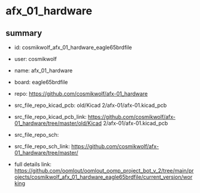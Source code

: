 # afx_01_hardware
 
## summary 
* id: cosmikwolf_afx_01_hardware_eagle65brdfile
* user: cosmikwolf
* name: afx_01_hardware
* board: eagle65brdfile
* repo: https://github.com/cosmikwolf/afx-01_hardware
* src_file_repo_kicad_pcb: old/Kicad 2/afx-01/afx-01.kicad_pcb
* src_file_repo_kicad_pcb_link: https://github.com/cosmikwolf/afx-01_hardware/tree/master/old/Kicad 2/afx-01/afx-01.kicad_pcb


* src_file_repo_sch: 
* src_file_repo_sch_link: https://github.com/cosmikwolf/afx-01_hardware/tree/master/
* full details link: https://github.com/oomlout/oomlout_oomp_project_bot_v_2/tree/main/projects/cosmikwolf_afx_01_hardware_eagle65brdfile/current_version/working  







